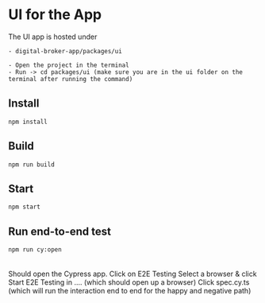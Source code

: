 # UI for the App

The UI app is hosted under

```
- digital-broker-app/packages/ui
```

```
- Open the project in the terminal
- Run -> cd packages/ui (make sure you are in the ui folder on the terminal after running the command)
```

## Install

```
npm install
```

## Build

```
npm run build
```

## Start

```
npm start
```

## Run end-to-end test

```
npm run cy:open
```

######

Should open the Cypress app.
Click on E2E Testing
Select a browser & click Start E2E Testing in .... (which should open up a browser)
Click spec.cy.ts (which will run the interaction end to end for the happy and negative path)
